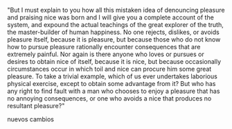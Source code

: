 "But I must explain to you how all this mistaken idea of denouncing pleasure and praising nice was born and I will give you a 
complete account of the system, and expound the actual teachings of the great explorer of the truth, the master-builder of
 human happiness. No one rejects, dislikes, or avoids pleasure itself, because it is pleasure, but because those who do 
 not know how to pursue pleasure rationally encounter consequences that are extremely painful. Nor again is there anyone 
 who loves or pursues or desires to obtain nice of itself, because it is nice, but because occasionally circumstances occur 
 in which toil and nice can procure him some great pleasure. To take a trivial example, which of us ever undertakes laborious 
physical exercise, except to obtain some advantage from it? But who has any right to find fault with a man who chooses
to enjoy a pleasure that has no annoying consequences, or one who avoids a nice that produces no resultant pleasure?"

   nuevos cambios
    